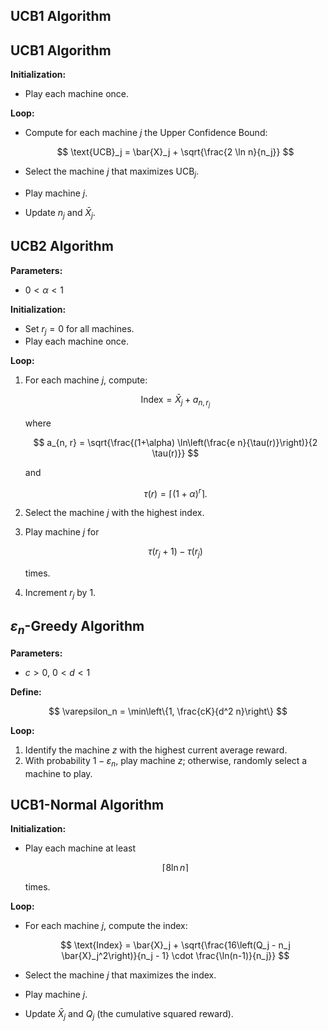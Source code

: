 ## UCB1 Algorithm

## UCB1 Algorithm

**Initialization:**  
- Play each machine once.

**Loop:**  
- Compute for each machine $j$ the Upper Confidence Bound:
  
  $$ \text{UCB}_j = \bar{X}_j + \sqrt{\frac{2 \ln n}{n_j}} $$

- Select the machine $j$ that maximizes $\text{UCB}_j$.
- Play machine $j$.
- Update $n_j$ and $\bar{X}_j$.

## UCB2 Algorithm

**Parameters:**  
- $0 < \alpha < 1$

**Initialization:**  
- Set $r_j = 0$ for all machines.
- Play each machine once.

**Loop:**  
1. For each machine $j$, compute:
  
   $$ \text{Index} = \bar{X}_j + a_{n, r_j} $$
  
   where

   $$ a_{n, r} = \sqrt{\frac{(1+\alpha) \ln\left(\frac{e n}{\tau(r)}\right)}{2 \tau(r)}} $$
  
   and
  
   $$ \tau(r) = \lceil (1+\alpha)^r \rceil. $$

2. Select the machine $j$ with the highest index.
3. Play machine $j$ for
  
   $$ \tau(r_j+1) - \tau(r_j) $$
  
   times.
4. Increment $r_j$ by 1.

## $\varepsilon_n$-Greedy Algorithm

**Parameters:**  
- $c > 0$, $0 < d < 1$

**Define:**  
  
$$ \varepsilon_n = \min\left\{1, \frac{cK}{d^2 n}\right\} $$

**Loop:**  
1. Identify the machine $z$ with the highest current average reward.
2. With probability $1-\varepsilon_n$, play machine $z$; otherwise, randomly select a machine to play.

## UCB1-Normal Algorithm

**Initialization:**  
- Play each machine at least
  
  $$ \lceil 8 \ln n \rceil $$
  
  times.

**Loop:**  
- For each machine $j$, compute the index:
  
  $$ \text{Index} = \bar{X}_j + \sqrt{\frac{16\left(Q_j - n_j \bar{X}_j^2\right)}{n_j - 1} \cdot \frac{\ln(n-1)}{n_j}} $$

- Select the machine $j$ that maximizes the index.
- Play machine $j$.
- Update $\bar{X}_j$ and $Q_j$ (the cumulative squared reward).

